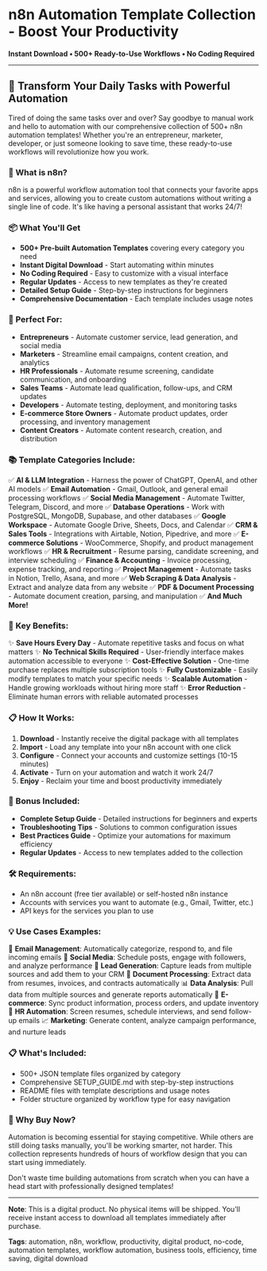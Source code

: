 # n8n Automation Template Collection - Boost Your Productivity

**Instant Download • 500+ Ready-to-Use Workflows • No Coding Required**

---

## 🚀 Transform Your Daily Tasks with Powerful Automation

Tired of doing the same tasks over and over? Say goodbye to manual work and hello to automation with our comprehensive collection of 500+ n8n automation templates! Whether you're an entrepreneur, marketer, developer, or just someone looking to save time, these ready-to-use workflows will revolutionize how you work.

### 🔧 What is n8n?

n8n is a powerful workflow automation tool that connects your favorite apps and services, allowing you to create custom automations without writing a single line of code. It's like having a personal assistant that works 24/7!

### 📦 What You'll Get

- **500+ Pre-built Automation Templates** covering every category you need
- **Instant Digital Download** - Start automating within minutes
- **No Coding Required** - Easy to customize with a visual interface
- **Regular Updates** - Access to new templates as they're created
- **Detailed Setup Guide** - Step-by-step instructions for beginners
- **Comprehensive Documentation** - Each template includes usage notes

### 🎯 Perfect For:

- **Entrepreneurs** - Automate customer service, lead generation, and social media
- **Marketers** - Streamline email campaigns, content creation, and analytics
- **HR Professionals** - Automate resume screening, candidate communication, and onboarding
- **Sales Teams** - Automate lead qualification, follow-ups, and CRM updates
- **Developers** - Automate testing, deployment, and monitoring tasks
- **E-commerce Store Owners** - Automate product updates, order processing, and inventory management
- **Content Creators** - Automate content research, creation, and distribution

### 📚 Template Categories Include:

✅ **AI & LLM Integration** - Harness the power of ChatGPT, OpenAI, and other AI models
✅ **Email Automation** - Gmail, Outlook, and general email processing workflows
✅ **Social Media Management** - Automate Twitter, Telegram, Discord, and more
✅ **Database Operations** - Work with PostgreSQL, MongoDB, Supabase, and other databases
✅ **Google Workspace** - Automate Google Drive, Sheets, Docs, and Calendar
✅ **CRM & Sales Tools** - Integrations with Airtable, Notion, Pipedrive, and more
✅ **E-commerce Solutions** - WooCommerce, Shopify, and product management workflows
✅ **HR & Recruitment** - Resume parsing, candidate screening, and interview scheduling
✅ **Finance & Accounting** - Invoice processing, expense tracking, and reporting
✅ **Project Management** - Automate tasks in Notion, Trello, Asana, and more
✅ **Web Scraping & Data Analysis** - Extract and analyze data from any website
✅ **PDF & Document Processing** - Automate document creation, parsing, and manipulation
✅ **And Much More!**

### 🌟 Key Benefits:

✨ **Save Hours Every Day** - Automate repetitive tasks and focus on what matters
✨ **No Technical Skills Required** - User-friendly interface makes automation accessible to everyone
✨ **Cost-Effective Solution** - One-time purchase replaces multiple subscription tools
✨ **Fully Customizable** - Easily modify templates to match your specific needs
✨ **Scalable Automation** - Handle growing workloads without hiring more staff
✨ **Error Reduction** - Eliminate human errors with reliable automated processes

### 📋 How It Works:

1. **Download** - Instantly receive the digital package with all templates
2. **Import** - Load any template into your n8n account with one click
3. **Configure** - Connect your accounts and customize settings (10-15 minutes)
4. **Activate** - Turn on your automation and watch it work 24/7
5. **Enjoy** - Reclaim your time and boost productivity immediately

### 🎁 Bonus Included:

- **Complete Setup Guide** - Detailed instructions for beginners and experts
- **Troubleshooting Tips** - Solutions to common configuration issues
- **Best Practices Guide** - Optimize your automations for maximum efficiency
- **Regular Updates** - Access to new templates added to the collection

### 🛠️ Requirements:

- An n8n account (free tier available) or self-hosted n8n instance
- Accounts with services you want to automate (e.g., Gmail, Twitter, etc.)
- API keys for the services you plan to use

### 💡 Use Cases Examples:

📧 **Email Management**: Automatically categorize, respond to, and file incoming emails
📱 **Social Media**: Schedule posts, engage with followers, and analyze performance
💼 **Lead Generation**: Capture leads from multiple sources and add them to your CRM
📄 **Document Processing**: Extract data from resumes, invoices, and contracts automatically
📊 **Data Analysis**: Pull data from multiple sources and generate reports automatically
🛒 **E-commerce**: Sync product information, process orders, and update inventory
👥 **HR Automation**: Screen resumes, schedule interviews, and send follow-up emails
📈 **Marketing**: Generate content, analyze campaign performance, and nurture leads

### 📋 What's Included:

- 500+ JSON template files organized by category
- Comprehensive SETUP_GUIDE.md with step-by-step instructions
- README files with template descriptions and usage notes
- Folder structure organized by workflow type for easy navigation

### 🚨 Why Buy Now?

Automation is becoming essential for staying competitive. While others are still doing tasks manually, you'll be working smarter, not harder. This collection represents hundreds of hours of workflow design that you can start using immediately.

Don't waste time building automations from scratch when you can have a head start with professionally designed templates!

---

**Note**: This is a digital product. No physical items will be shipped. You'll receive instant access to download all templates immediately after purchase.

**Tags**: automation, n8n, workflow, productivity, digital product, no-code, automation templates, workflow automation, business tools, efficiency, time saving, digital download